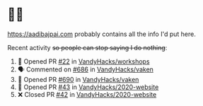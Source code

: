 # 👋🏻
<!--
**aadibajpai/aadibajpai** is a ✨ _special_ ✨ repository because its `README.md` (this file) appears on your GitHub profile.
-->
https://aadibajpai.com probably contains all the info I'd put here.

Recent activity ~~so people can stop saying I do nothing~~:
<!--START_SECTION:activity-->
1. 💪 Opened PR [#22](https://github.com//VandyHacks/workshops/pull/22) in [VandyHacks/workshops](https://github.com//VandyHacks/workshops)
2. 🗣 Commented on [#686](https://github.com//VandyHacks/vaken/issues/686) in [VandyHacks/vaken](https://github.com//VandyHacks/vaken)
3. 💪 Opened PR [#690](https://github.com//VandyHacks/vaken/pull/690) in [VandyHacks/vaken](https://github.com//VandyHacks/vaken)
4. 💪 Opened PR [#43](https://github.com//VandyHacks/2020-website/pull/43) in [VandyHacks/2020-website](https://github.com//VandyHacks/2020-website)
5. ❌ Closed PR [#42](https://github.com//VandyHacks/2020-website/pull/42) in [VandyHacks/2020-website](https://github.com//VandyHacks/2020-website)
<!--END_SECTION:activity-->
